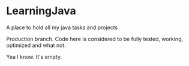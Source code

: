 # LearningJava
A place to hold all my java tasks and projects

Production branch.
Code here is considered to be fully tested, working, optimized and what not.

Yea I know. It's empty.


